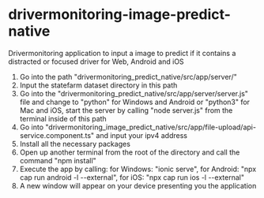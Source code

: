 # drivermonitoring-image-predict-native

Drivermonitoring application to input a image to predict if it contains a distracted or focused driver for Web, Android and iOS

1. Go into the path "drivermonitoring_predict_native/src/app/server/"
2. Input the statefarm dataset directory in this path
3. Go into the "drivermonitoring_predict_native/src/app/server/server.js" file and change to "python" for Windows and Android or "python3" for Mac and iOS, start the server by calling "node server.js" from the terminal inside of this path
4. Go into "drivermonitoring_image_predict_native/src/app/file-upload/api-service.component.ts" and input your ipv4 address
5. Install all the necessary packages
6. Open up another terminal from the root of the directory and call the command "npm install"
7. Execute the app by calling: for Windows: "ionic serve", for Android: "npx cap run android -l --external", for iOS: "npx cap run ios -l --external"
8. A new window will appear on your device presenting you the application

